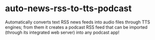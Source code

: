 # auto-news-rss-to-tts-podcast
Automatically converts text RSS news feeds into audio files through TTS engines; from them it creates a podcast RSS feed that can be imported (through its integrated web server) into any podcast app!
